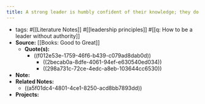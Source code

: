 ```yaml
---
title: A strong leader is humbly confident of their knowledge; they do not blindly follow and submit to authority.
---
```


- tags: #[[Literature Notes]] #[[leadership principles]] #[[q: How to be a leader without authority]]
- **Source:** [[Books: Good to Great]]
	- **Quote(s):**
		- ((f012e53e-1759-46f6-b439-c079ad8dab0d))
			- ((2becab0a-8dfe-4061-94ef-e630540ed034))
			- ((298a731c-72ce-4edc-a8eb-103644cc6530))
- **Note:**
- **Related Notes:**
	- ((a5f01dc4-4801-4ce1-8250-acd8bb7893dd))
- **Projects:**